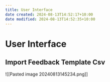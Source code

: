 ```yaml
---
title: User Interface
date created: 2024-08-13T14:52:17+10:00
date modified: 2024-08-13T14:52:35+10:00
---
```



# User Interface

## Import Feedback Template Csv

![[Pasted image 20240813145234.png]]